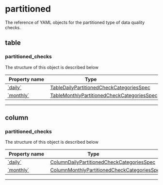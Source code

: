 



# partitioned

The reference of YAML objects for the partitioned type of data quality checks.





## table







### partitioned_checks




The structure of this object is described below

|&nbsp;Property&nbsp;name&nbsp;|&nbsp;Type&nbsp;&nbsp;&nbsp;&nbsp;&nbsp;&nbsp;&nbsp;&nbsp;&nbsp;&nbsp;&nbsp;&nbsp;&nbsp;&nbsp;&nbsp;&nbsp;&nbsp;&nbsp;&nbsp;&nbsp;&nbsp;|
|---------------|--------------------------|
|[&#x60;daily&#x60;](./table-daily-partitioned-checks.md#tabledailypartitionedcheckcategoriesspec)|[TableDailyPartitionedCheckCategoriesSpec](./table-daily-partitioned-checks.md#tabledailypartitionedcheckcategoriesspec)|
|[&#x60;monthly&#x60;](./table-monthly-partitioned-checks.md#tablemonthlypartitionedcheckcategoriesspec)|[TableMonthlyPartitionedCheckCategoriesSpec](./table-monthly-partitioned-checks.md#tablemonthlypartitionedcheckcategoriesspec)|








___




## column







### partitioned_checks




The structure of this object is described below

|&nbsp;Property&nbsp;name&nbsp;|&nbsp;Type&nbsp;&nbsp;&nbsp;&nbsp;&nbsp;&nbsp;&nbsp;&nbsp;&nbsp;&nbsp;&nbsp;&nbsp;&nbsp;&nbsp;&nbsp;&nbsp;&nbsp;&nbsp;&nbsp;&nbsp;&nbsp;|
|---------------|--------------------------|
|[&#x60;daily&#x60;](./column-daily-partitioned-checks.md#columndailypartitionedcheckcategoriesspec)|[ColumnDailyPartitionedCheckCategoriesSpec](./column-daily-partitioned-checks.md#columndailypartitionedcheckcategoriesspec)|
|[&#x60;monthly&#x60;](./column-monthly-partitioned-checks.md#columnmonthlypartitionedcheckcategoriesspec)|[ColumnMonthlyPartitionedCheckCategoriesSpec](./column-monthly-partitioned-checks.md#columnmonthlypartitionedcheckcategoriesspec)|








___





